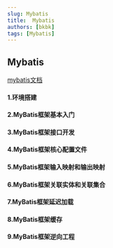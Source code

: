 ```yaml
---
slug: Mybatis
title:  Mybatis 
authors: [bkbk]
tags: [Mybatis]
---
```

 

##  Mybatis
[mybatis文档](https://mybatis.net.cn/index.html)  
#### 1.环境搭建    
#### 2.MyBatis框架基本入门    
#### 3.MyBatis框架接口开发    
#### 4.MyBatis框架核心配置文件    
#### 5.MyBatis框架输入映射和输出映射     
#### 6.MyBatis框架关联实体和关联集合    
#### 7.MyBatis框架延迟加载    
#### 8.MyBatis框架缓存    
#### 9.MyBatis框架逆向工程  
 
 